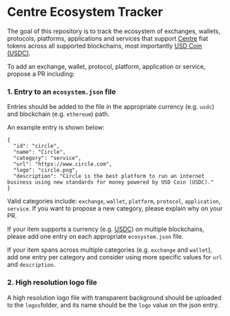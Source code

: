 # Centre Ecosystem Tracker

The goal of this repository is to track the ecosystem of exchanges, wallets, protocols, platforms, applications and services that support [Centre](https://www.centre.io/) fiat tokens across all supported blockchains, most importantly [USD Coin (USDC)](https://www.centre.io/usdc).

To add an exchange, wallet, protocol, platform, application or service, propose a PR including:

### 1. Entry to an `ecosystem.json` file

Entries should be added to the file in the appropriate currency (e.g. `usdc`) and blockchain (e.g. `ethereum`) path.

An example entry is shown below:

```
{
  "id": "circle",
  "name": "Circle",
  "category": "service",
  "url": "https://www.circle.com",
  "logo": "circle.png",
  "description": "Circle is the best platform to run an internet business using new standards for money powered by USD Coin (USDC)."
}
```

Valid categories include: `exchange`, `wallet`, `platform`, `protocol`, `application`, `service`. If you want to propose a new category, please explain why on your PR.

If your item supports a currency (e.g. [USDC](https://www.centre.io/usdc)) on multiple blockchains, please add one entry on each appropriate `ecosystem.json` file.

If your item spans across multiple categories (e.g. `exchange` and `wallet`), add one entry per category and consider using more specific values for `url` and `description`.

### 2. High resolution logo file

A high resolution logo file with transparent background should be uploaded to the `logos`folder, and its name should be the `logo` value on the json entry.

